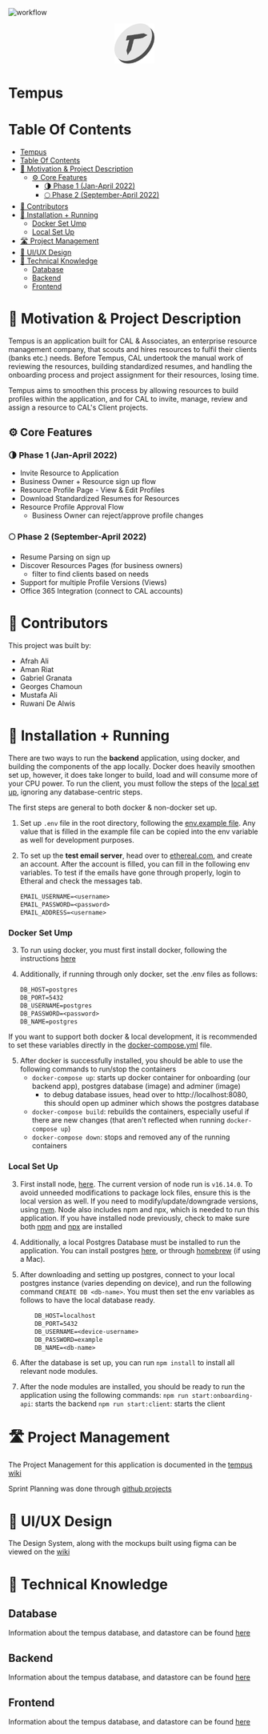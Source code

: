 ![workflow](https://github.com/tempus-app/tempus/actions/workflows/github-action.yml/badge.svg)

<p align="center">

<img src="./docs/assets/../screenshots/tempus_logo_1.png" width="80" height="80" style="{text-align:center}">
</p>


# Tempus 


# Table Of Contents
- [Tempus](#tempus)
- [Table Of Contents](#table-of-contents)
- [🎯  Motivation & Project Description](#--motivation--project-description)
  - [⚙️  Core Features](#️--core-features)
    - [🌗  Phase 1 (Jan-April 2022)](#--phase-1-jan-april-2022)
    - [🌕  Phase 2 (September-April 2022)](#--phase-2-september-april-2022)
- [🌵 Contributors](#-contributors)
- [🧰 Installation + Running](#-installation--running)
    - [Docker Set Ump](#docker-set-ump)
    - [Local Set Up](#local-set-up)
- [🛣️ Project Management](#️-project-management)
- [🎨 UI/UX Design](#-uiux-design)
- [🧠 Technical Knowledge](#-technical-knowledge)
  - [Database](#database)
  - [Backend](#backend)
  - [Frontend](#frontend)



# 🎯  Motivation & Project Description 

Tempus is an application built for CAL & Associates, an enterprise resource management company, that scouts and hires resources to fulfil their clients (banks etc.) needs. Before Tempus, CAL undertook the manual work of reviewing the resources, building standardized resumes, and handling the onboarding process and project assignment for their resources, losing time. 

Tempus aims to smoothen this process by allowing resources to build profiles within the application, and for CAL to invite, manage, review and assign a resource to CAL's Client projects.


## ⚙️  Core Features

### 🌗  Phase 1 (Jan-April 2022)
- Invite Resource to Application
- Business Owner + Resource sign up flow
- Resource Profile Page - View & Edit Profiles
- Download Standardized Resumes for Resources
- Resource Profile Approval Flow
    - Business Owner can reject/approve profile changes

### 🌕  Phase 2 (September-April 2022)

- Resume Parsing on sign up
- Discover Resources Pages (for business owners)
    - filter to find clients based on needs
- Support for multiple Profile Versions (Views)
- Office 365 Integration (connect to CAL accounts)

 # 🌵 Contributors

This project was built by: 
 - Afrah Ali
 - Aman Riat
 - Gabriel Granata
 - Georges Chamoun
 - Mustafa Ali
 - Ruwani De Alwis


# 🧰 Installation + Running

There are two ways to run the <b>backend</b> application, using docker, and building the components of the app locally. Docker does heavily smoothen set up, however, it does take longer to build, load and will consume more of your CPU power. To run the client, you must follow the steps of the [local set up](#local-set-up), ignoring any database-centric steps.

The first steps are general to both docker & non-docker set up.

1. Set up `.env` file in the root directory, following the [env.example file](/.env.example). Any value that is filled in the example file can be copied into the env variable as well for development purposes.
   
2. To set up the <b>test email server</b>, head over to [ethereal.com](https://ethereal.email), and create an account. After the account is filled, you can fill in the following env variables. To test if the emails have gone through properly, login to Etheral and  check the messages tab.
    ```
    EMAIL_USERNAME=<username>
    EMAIL_PASSWORD=<password>
    EMAIL_ADDRESS=<username>
    ```

### Docker Set Ump

3. To run using docker, you must first install docker, following the instructions [here](https://docs.docker.com/get-docker/)
   
4. Additionally, if running through only docker, set the .env files as follows: 
    ```
    DB_HOST=postgres
    DB_PORT=5432
    DB_USERNAME=postgres
    DB_PASSWORD=<password>
    DB_NAME=postgres
    ```
If you want to support both docker & local development, it is recommended to set these variables directly in the [docker-compose.yml](docker-compose.yml) file.

5. After docker is successfully installed, you should be able to use the following commands to run/stop the containers
    - `docker-compose up`: starts up docker container for onboarding (our backend app), postgres database (image) and adminer (image)
      - to debug database issues, head over to http://localhost:8080, this should open up adminer which shows the postgres database
    - `docker-compose build`: rebuilds the containers, especially useful if there are new changes (that aren't reflected when running `docker-compose up`)
    - `docker-compose down`: stops and removed any of the running containers 

### Local Set Up

3. First install node, [here](https://nodejs.org/en/download/). The current version of node run is `v16.14.0`. To avoid unneeded modifications to package lock files, ensure this is the local version as well. If you need to modify/update/downgrade versions, using [nvm](https://github.com/nvm-sh/nvm). Node also includes npm and npx, which is needed to run this application. If you have installed node previously, check to make sure both [npm](https://docs.npmjs.com/cli/v6/commands/npm-install/) and [npx](https://www.npmjs.com/package/npx) are installed
   

4. Additionally, a local Postgres Database must be installed to run the application. You can install postgres [here](https://www.postgresql.org/download/), or through [homebrew](https://wiki.postgresql.org/wiki/Homebrew) (if using a Mac).
5. After downloading and setting up postgres, connect to your local postgres instance (varies depending on device), and run the following command `CREATE DB <db-name>`. You must then set the env variables as follows to have the local database ready.
    ```
        DB_HOST=localhost
        DB_PORT=5432
        DB_USERNAME=<device-username>
        DB_PASSWORD=example
        DB_NAME=<db-name>
    ```
6. After the database is set up, you can run `npm install` to install all relevant node modules.
   
7. After the node modules are installed, you should be ready to run the application using the following commands:
   `npm run start:onboarding-api`: starts the backend
    `npm run start:client`: starts the client

# 🛣️ Project Management

The Project Management for this application is documented in the [tempus wiki](https://github.com/tempus-app/wiki/wiki)

Sprint Planning was done through [github projects](https://github.com/orgs/tempus-app/projects/1)

# 🎨 UI/UX Design
The Design System, along with the mockups built using figma can be viewed on the [wiki](https://github.com/tempus-app/wiki/wiki)


# 🧠 Technical Knowledge

## Database

Information about the tempus database, and datastore can be found [here](/docs/database/)

## Backend

Information about the tempus database, and datastore can be found [here](/docs/backend/)

## Frontend

Information about the tempus database, and datastore can be found [here](/docs/frontend/)

